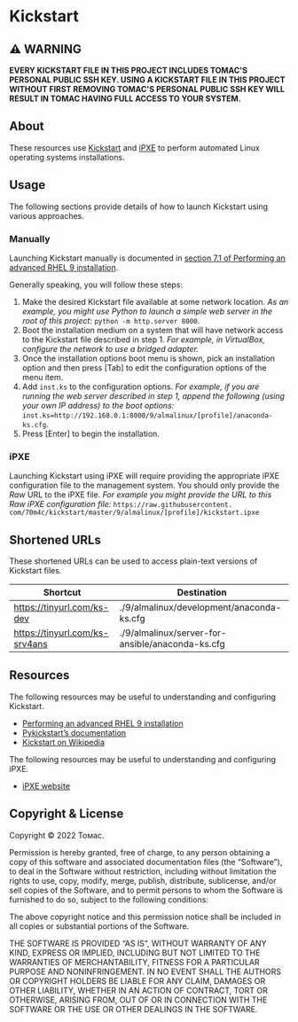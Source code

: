 Kickstart
=========

⚠️ WARNING
----------

**EVERY KICKSTART FILE IN THIS PROJECT INCLUDES ТОМАС'S PERSONAL PUBLIC SSH
KEY. USING A KICKSTART FILE IN THIS PROJECT WITHOUT FIRST REMOVING ТОМАС'S
PERSONAL PUBLIC SSH KEY WILL RESULT IN ТОМАС HAVING FULL ACCESS TO YOUR
SYSTEM.**

About
-----

These resources use [Kickstart](https://en.wikipedia.org/wiki/Kickstart_(Linux))
and [iPXE](https://ipxe.org/) to perform automated Linux operating systems
installations.

Usage
-----

The following sections provide details of how to launch Kickstart using various
approaches.

### Manually

Launching Kickstart manually is documented in [section 7.1 of Performing an
advanced RHEL 9 installation](https://access.redhat.com/documentation/en-us/red_hat_enterprise_linux/9/html-single/performing_an_advanced_rhel_9_installation/index#starting-a-kickstart-installation-manually_starting-kickstart-installations).

Generally speaking, you will follow these steps:

1. Make the desired Kickstart file available at some network location. _As 
   an example, you might use Python to launch a simple web server in the 
   root of this project:_ `python -m http.server 8000`.
2. Boot the installation medium on a system that will have network access to 
   the Kickstart file described in step 1. _For example, in VirtualBox, 
   configure the network to use a bridged adapter._
3. Once the installation options boot menu is shown, pick an installation 
   option and then press \[Tab\] to edit the configuration options of the 
   menu item.
4. Add `inst.ks` to the configuration options. _For example, if you are 
   running the web server described in step 1, append the following (using 
   your own IP address) to the boot options:_
   `inst.ks=http://192.168.0.1:8000/9/almalinux/[profile]/anaconda-ks.cfg`. 
6. Press \[Enter\] to begin the installation.

### iPXE

Launching Kickstart using iPXE will require providing the appropriate iPXE 
configuration file to the management system. You should only provide 
the _Raw_ URL to the iPXE file. _For example you might provide the URL to 
this Raw iPXE configuration file:_
`https://raw.githubusercontent.
com/70m4c/kickstart/master/9/almalinux/[profile]/kickstart.ipxe`

Shortened URLs
--------------

These shortened URLs can be used to access plain-text versions of Kickstart files.

| Shortcut | Destination |
|----------|-------------|
| https://tinyurl.com/ks-dev | ./9/almalinux/development/anaconda-ks.cfg |
| https://tinyurl.com/ks-srv4ans | ./9/almalinux/server-for-ansible/anaconda-ks.cfg |

Resources
---------

The following resources may be useful to understanding and configuring 
Kickstart.

* [Performing an advanced RHEL 9 
installation](https://access.redhat.com/documentation/en-us/red_hat_enterprise_linux/9/html-single/performing_an_advanced_rhel_9_installation/index)
* [Pykickstart’s documentation](https://pykickstart.readthedocs.io/)
* [Kickstart on Wikipedia](https://en.wikipedia.org/wiki/Kickstart_(Linux))

The following resources may be useful to understanding and configuring 
iPXE.

* [iPXE website](https://ipxe.org/)

Copyright & License
-------------------

Copyright © 2022 Томас.

Permission is hereby granted, free of charge, to any person obtaining a copy of
this software and associated documentation files (the “Software”), to deal in
the Software without restriction, including without limitation the rights to
use, copy, modify, merge, publish, distribute, sublicense, and/or sell copies of
the Software, and to permit persons to whom the Software is furnished to do so,
subject to the following conditions:

The above copyright notice and this permission notice shall be included in all
copies or substantial portions of the Software.

THE SOFTWARE IS PROVIDED “AS IS”, WITHOUT WARRANTY OF ANY KIND, EXPRESS OR
IMPLIED, INCLUDING BUT NOT LIMITED TO THE WARRANTIES OF MERCHANTABILITY, FITNESS
FOR A PARTICULAR PURPOSE AND NONINFRINGEMENT. IN NO EVENT SHALL THE AUTHORS OR
COPYRIGHT HOLDERS BE LIABLE FOR ANY CLAIM, DAMAGES OR OTHER LIABILITY, WHETHER
IN AN ACTION OF CONTRACT, TORT OR OTHERWISE, ARISING FROM, OUT OF OR IN
CONNECTION WITH THE SOFTWARE OR THE USE OR OTHER DEALINGS IN THE SOFTWARE.